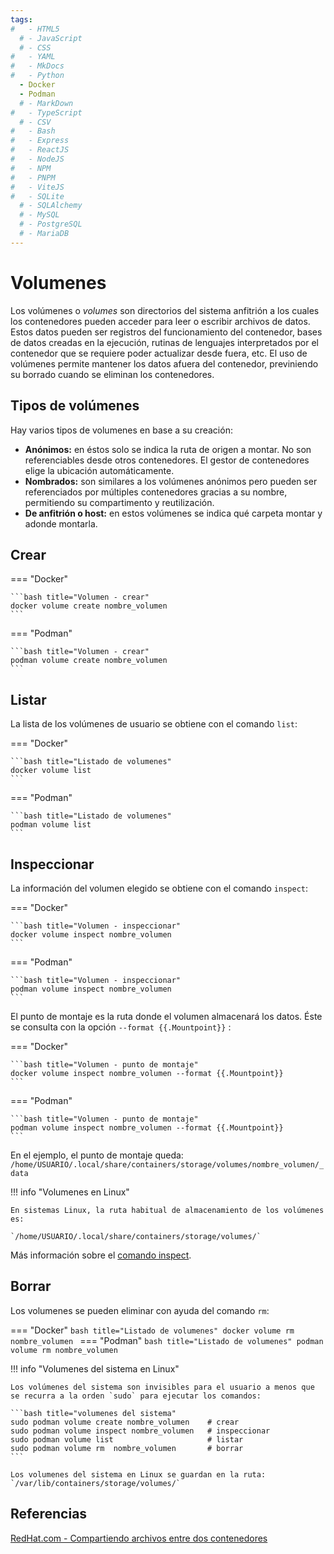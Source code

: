 ```yaml
---
tags:
#   - HTML5
  # - JavaScript
  # - CSS
#   - YAML
#   - MkDocs
#   - Python
  - Docker
  - Podman
  # - MarkDown
#   - TypeScript
  # - CSV
#   - Bash
#   - Express
#   - ReactJS
#   - NodeJS
#   - NPM
#   - PNPM
#   - ViteJS
#   - SQLite
  # - SQLAlchemy
  # - MySQL
  # - PostgreSQL
  # - MariaDB
---
```


# Volumenes


Los volúmenes o *volumes* son directorios del sistema anfitrión a los cuales los contenedores pueden acceder para leer o escribir archivos de datos. 
Estos datos pueden ser registros del funcionamiento del contenedor, bases de datos creadas en la ejecución, rutinas de lenguajes interpretados por el contenedor que se requiere poder actualizar desde fuera, etc.
El uso de volúmenes permite mantener los datos afuera del contenedor,
previniendo su borrado cuando se eliminan los contenedores. 


## Tipos de volúmenes

Hay varios tipos de volumenes en base a su creación:

- **Anónimos:**
en éstos solo se indica la ruta de origen a montar.
No son referenciables desde otros contenedores. 
El gestor de contenedores elige la ubicación automáticamente. 
- **Nombrados:**
son similares a los volúmenes anónimos pero pueden ser referenciados por múltiples contenedores gracias a su nombre, 
permitiendo su compartimento y reutilización.
- **De anfitrión o host:**
en estos volúmenes se indica qué carpeta montar y adonde montarla.


## Crear 

=== "Docker"

	```bash title="Volumen - crear"
	docker volume create nombre_volumen
	```

=== "Podman" 

	```bash title="Volumen - crear"
	podman volume create nombre_volumen
	```

## Listar 

La lista de los volúmenes de usuario se obtiene con el comando `list`:

=== "Docker"

	```bash title="Listado de volumenes"
	docker volume list
	```

=== "Podman" 

	```bash title="Listado de volumenes"
	podman volume list
	```

## Inspeccionar

La información del volumen elegido se obtiene con el comando `inspect`:

=== "Docker"

	```bash title="Volumen - inspeccionar"
	docker volume inspect nombre_volumen 
	```

=== "Podman" 

	```bash title="Volumen - inspeccionar"
	podman volume inspect nombre_volumen 
	```

El punto de montaje es la ruta donde el volumen almacenará los datos. Éste se consulta con la opción `--format {{.Mountpoint}}` :

=== "Docker"

	```bash title="Volumen - punto de montaje"
	docker volume inspect nombre_volumen --format {{.Mountpoint}}
	```

=== "Podman" 

	```bash title="Volumen - punto de montaje"
	podman volume inspect nombre_volumen --format {{.Mountpoint}}
	```

En el ejemplo, el punto de montaje queda:
`/home/USUARIO/.local/share/containers/storage/volumes/nombre_volumen/_data`


!!! info "Volumenes en Linux"

    En sistemas Linux, la ruta habitual de almacenamiento de los volúmenes es:

    `/home/USUARIO/.local/share/containers/storage/volumes/`


Más información sobre el [comando inspect](14_inspect.md).


## Borrar

Los volumenes se pueden eliminar con ayuda del comando `rm`: 

=== "Docker"
	```bash title="Listado de volumenes"
	docker volume rm nombre_volumen
	```
=== "Podman" 
	```bash title="Listado de volumenes"
	podman volume rm nombre_volumen
	```



!!! info "Volumenes del sistema en Linux"

    Los volúmenes del sistema son invisibles para el usuario a menos que se recurra a la orden `sudo` para ejecutar los comandos:

    ```bash title="volumenes del sistema"
    sudo podman volume create nombre_volumen    # crear
    sudo podman volume inspect nombre_volumen   # inspeccionar
    sudo podman volume list                     # listar
    sudo podman volume rm  nombre_volumen       # borrar
    ```

    Los volumenes del sistema en Linux se guardan en la ruta:
    `/var/lib/containers/storage/volumes/`






## Referencias

[RedHat.com - Compartiendo archivos entre dos contenedores](https://docs.redhat.com/es/documentation/red_hat_enterprise_linux/8/html/building_running_and_managing_containers/sharing-files-between-two-containers_building-running-and-managing-containers)